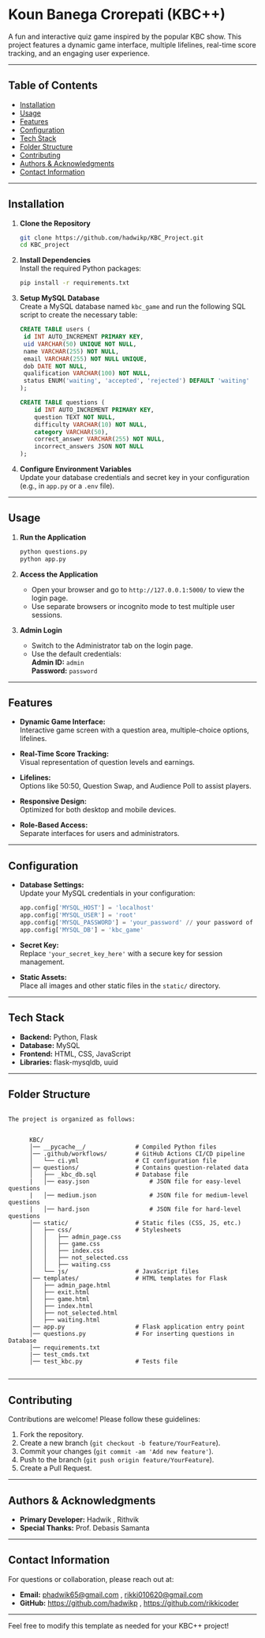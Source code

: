 # Koun Banega Crorepati (KBC++)

A fun and interactive quiz game inspired by the popular KBC show. This project features a dynamic game interface, multiple lifelines, real-time score tracking, and an engaging user experience.

---

## Table of Contents

- [Installation](#installation)
- [Usage](#usage)
- [Features](#features)
- [Configuration](#configuration)
- [Tech Stack](#tech-stack)
- [Folder Structure](#folder-structure)
- [Contributing](#contributing)
- [Authors & Acknowledgments](#authors--acknowledgments)
- [Contact Information](#contact-information)

---

## Installation

1. **Clone the Repository**  
   ```bash
   git clone https://github.com/hadwikp/KBC_Project.git
   cd KBC_project
   ```

2. **Install Dependencies**  
   Install the required Python packages:
   ```bash
   pip install -r requirements.txt
   ```

3. **Setup MySQL Database**  
   Create a MySQL database named `kbc_game` and run the following SQL script to create the necessary table:
   ```sql
   CREATE TABLE users (
    id INT AUTO_INCREMENT PRIMARY KEY,
    uid VARCHAR(50) UNIQUE NOT NULL,
    name VARCHAR(255) NOT NULL,
    email VARCHAR(255) NOT NULL UNIQUE,
    dob DATE NOT NULL,
    qualification VARCHAR(100) NOT NULL,
    status ENUM('waiting', 'accepted', 'rejected') DEFAULT 'waiting'
   );
   
   CREATE TABLE questions (
       id INT AUTO_INCREMENT PRIMARY KEY,
       question TEXT NOT NULL,
       difficulty VARCHAR(10) NOT NULL,
       category VARCHAR(50),
       correct_answer VARCHAR(255) NOT NULL,
       incorrect_answers JSON NOT NULL
   );
   ```

4. **Configure Environment Variables**  
   Update your database credentials and secret key in your configuration (e.g., in `app.py` or a `.env` file).

---

## Usage

1. **Run the Application**  
   ```bash
   python questions.py
   python app.py
   ```

2. **Access the Application**  
   - Open your browser and go to `http://127.0.0.1:5000/` to view the login page.
   - Use separate browsers or incognito mode to test multiple user sessions.

3. **Admin Login**  
   - Switch to the Administrator tab on the login page.
   - Use the default credentials:  
     **Admin ID:** `admin`  
     **Password:** `password`

---

## Features

- **Dynamic Game Interface:**  
  Interactive game screen with a question area, multiple-choice options, lifelines.
  
- **Real-Time Score Tracking:**  
  Visual representation of question levels and earnings.

- **Lifelines:**  
  Options like 50:50, Question Swap, and Audience Poll to assist players.

- **Responsive Design:**  
  Optimized for both desktop and mobile devices.

- **Role-Based Access:**  
  Separate interfaces for users and administrators.

---

## Configuration

- **Database Settings:**  
  Update your MySQL credentials in your configuration:
  ```python
  app.config['MYSQL_HOST'] = 'localhost'
  app.config['MYSQL_USER'] = 'root'
  app.config['MYSQL_PASSWORD'] = 'your_password' // your password of MYSQL
  app.config['MYSQL_DB'] = 'kbc_game'
  ```
  
- **Secret Key:**  
  Replace `'your_secret_key_here'` with a secure key for session management.

- **Static Assets:**  
  Place all images and other static files in the `static/` directory.

---

## Tech Stack

- **Backend:** Python, Flask
- **Database:** MySQL
- **Frontend:** HTML, CSS, JavaScript
- **Libraries:** flask-mysqldb, uuid

---

## Folder Structure

```

The project is organized as follows:

      
      KBC/
      │── __pycache__/              # Compiled Python files
      │── .github/workflows/        # GitHub Actions CI/CD pipeline
      │   └── ci.yml                # CI configuration file
      │── questions/                # Contains question-related data
      │   ├── _kbc_db.sql           # Database file
      |   │── easy.json                 # JSON file for easy-level questions
      |   │── medium.json               # JSON file for medium-level questions
      |   │── hard.json                 # JSON file for hard-level questions
      │── static/                   # Static files (CSS, JS, etc.)
      │   ├── css/                  # Stylesheets
      │   │   ├── admin_page.css
      │   │   ├── game.css
      │   │   ├── index.css
      │   │   ├── not_selected.css
      │   │   ├── waiting.css
      │   └── js/                   # JavaScript files
      │── templates/                # HTML templates for Flask
      │   ├── admin_page.html
      │   ├── exit.html
      │   ├── game.html
      │   ├── index.html
      │   ├── not_selected.html
      │   ├── waiting.html
      │── app.py                    # Flask application entry point
      │── questions.py              # For inserting questions in Database
      │── requirements.txt
      |── test_cmds.txt
      │── test_kbc.py               # Tests file
   
   ```

---

## Contributing

Contributions are welcome! Please follow these guidelines:

1. Fork the repository.
2. Create a new branch (`git checkout -b feature/YourFeature`).
3. Commit your changes (`git commit -am 'Add new feature'`).
4. Push to the branch (`git push origin feature/YourFeature`).
5. Create a Pull Request.

---

## Authors & Acknowledgments

- **Primary Developer:** Hadwik , Rithvik
- **Special Thanks:** Prof. Debasis Samanta

---

## Contact Information

For questions or collaboration, please reach out at:
- **Email:** phadwik65@gmail.com  , rikki010620@gmail.com
- **GitHub:** https://github.com/hadwikp  ,  https://github.com/rikkicoder

---

Feel free to modify this template as needed for your KBC++ project!
